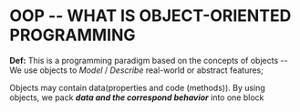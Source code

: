 # OOP -- WHAT IS OBJECT-ORIENTED PROGRAMMING

**Def:** This is a programming paradigm based on the concepts of objects -- We use objects to _Model_ / _Describe_ real-world or abstract features;

Objects may contain data(properties and code (methods)). By using objects, we pack **_data and the correspond behavior_** into one block
